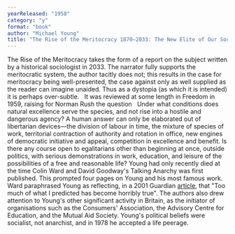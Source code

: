 ```yaml
---
yearReleased: "1958"
category: "y"
format: "book"
author: "Michael Young"
title: "The Rise of the Meritocracy 1870–2033: The New Elite of Our Social Revolution"
---
```

 The Rise of the Meritocracy takes the form  of a report on the subject written by a historical sociologist in 2033. The narrator fully supports the meritocratic system, the author tacitly does not; this results in the case for meritocracy being well-presented, the case against only as well supplied as the reader can imagine unaided. Thus as a dystopia (as which it is intended) it is perhaps over-subtle.
  
 It was reviewed at some length in Freedom in 1959, raising  for Norman Rush the question
  
 Under what conditions does natural excellence serve the species, and not rise  into a hostile and dangerous agency? A human answer can only be elaborated out  of libertarian devices—the division of labour in time, the mixture of species of  work, territorial contraction of authority and rotation in office, new engines  of democratic initiative and appeal, competition in excellence and benefit. Is  there any course open to egalitarians other than beginning at once, outside  politics, with serious demonstrations in work, education, and leisure of the  possibilities of a free and reasonable life?
 Young had only recently died at the time Colin Ward and David Goodway's  Talking Anarchy was first published. This prompted four pages on Young and  his most famous work. Ward paraphrased Young as reflecting, in a 2001  Guardian <a href="http://www.theguardian.com/politics/2001/jun/29/comment"> article</a>, that "Too much of what I predicted has become horribly true". The  authors also drew attention to Young's other significant activity in Britain, as  the initiator of organisations such as the Consumers' Association, the Advisory  Centre for Education, and the Mutual Aid Society. Young's political beliefs were  socialist, not anarchist, and in 1978 he accepted a life peerage.
  